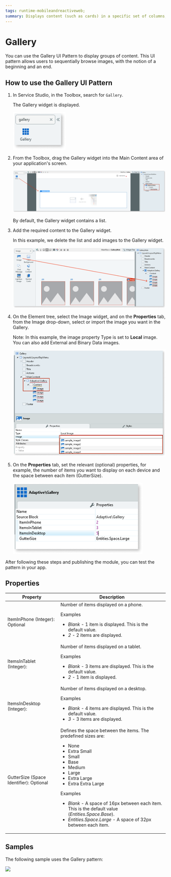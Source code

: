 ```yaml
---
tags: runtime-mobileandreactiveweb;  
summary: Displays content (such as cards) in a specific set of columns, configurable per device type and orientation. 
---
```


# Gallery 

You can use the Gallery UI Pattern to display groups of content. This UI pattern allows users to sequentially browse images, with the notion of a beginning and an end. 

## How to use the Gallery UI Pattern

1. In Service Studio, in the Toolbox, search for `Gallery`. 

    The Gallery widget is displayed.

    ![](<images/gallery-image-8.png>)

1. From the Toolbox, drag the Gallery widget into the Main Content area of your application's screen.

    ![](<images/gallerymob-image-9.png>)

    By default, the Gallery widget contains a list.

1. Add the required content to the Gallery widget. 

    In this example, we delete the list and add images to the Gallery widget. 

   ![](<images/gallerymob-image-10.png>)

1. On the Element tree, select the Image widget, and on the **Properties** tab, from the Image drop-down, select or import the image you want in the Gallery.

    Note: In this example, the image property Type is set to **Local** image. You can also add External and Binary Data images. 

   ![](<images/gallerymob-image-11.png>)

  
1. On the **Properties** tab, set the relevant (optional) properties, for example, the number of items you want to display on each device and the space between each item (GutterSize).

    ![](<images/gallerymob-image-12.png>)
    
After following these steps and publishing the module, you can test the pattern in your app.

## Properties

| **Property** |  **Description** |
|---|---|
| ItemInPhone (Integer): Optional |  Number of items displayed on a phone. <p>Examples<ul><li>_Blank_ - 1 item is displayed. This is the default value.</li><li>_2_ - 2 items are displayed.</li></ul></p> |
| ItemsInTablet (Integer):  |  Number of items displayed on a tablet. <p>Examples<ul><li>_Blank_ - 3 items are displayed. This is the default value.</li><li>_2_ - 1 item is displayed.</li></ul></p>  |    
| ItemsInDesktop (Integer):  |  Number of items displayed on a desktop. <p>Examples<ul><li>_Blank_ - 4 items are displayed. This is the default value.</li><li>_3_ - 3 items are displayed.</li></ul></p>|    
| GutterSize (Space Identifier): Optional  | Defines the space between the items. The predefined sizes are:<p><ul><li>None</li><li>Extra Small</li><li>Small</li><li>Base</li><li>Medium</li><li>Large</li><li>Extra Large</li><li>Extra Extra Large</li></ul></p><p>Examples<ul><li>_Blank_ - A space of 16px between each item. This is the default value (_Entities.Space.Base_). </li><li>_Entities.Space.Large_ - A space of 32px between each item.</li></ul></p>|
  


## Samples

The following sample uses the Gallery pattern:

![](images/Gallery-Sample-1.PNG)

